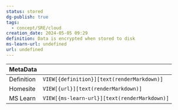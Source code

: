 ```yaml
---
status: stored
dg-publish: true
tags:
  - concept/SRE/cloud
creation_date: 2024-05-05 09:29
definition: Data is encrypted when stored to disk
ms-learn-url: undefined
url: undefined
---
```


| MetaData   |                                              |
| ---------- | -------------------------------------------- |
| Definition | `VIEW[{definition}][text(renderMarkdown)]`   |
| Homesite   | `VIEW[{url}][text(renderMarkdown)]`          |
| MS Learn   | `VIEW[{ms-learn-url}][text(renderMarkdown)]` |
